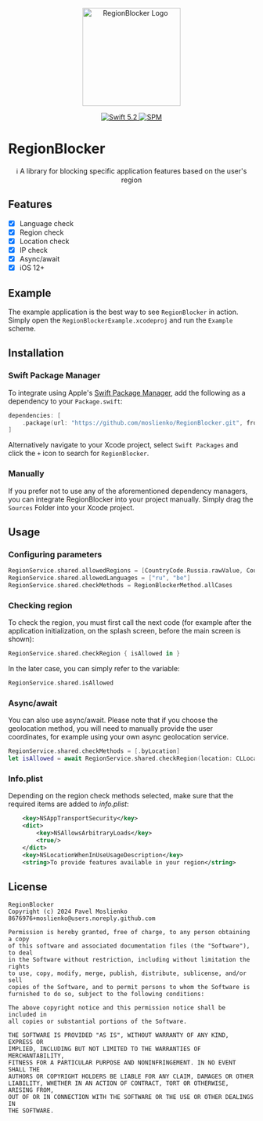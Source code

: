 <p align="center">
   <img width="200" src="https://raw.githubusercontent.com/SvenTiigi/SwiftKit/gh-pages/readMeAssets/SwiftKitLogo.png" alt="RegionBlocker Logo">
</p>

<p align="center">
   <a href="https://developer.apple.com/swift/">
      <img src="https://img.shields.io/badge/Swift-5.2-orange.svg?style=flat" alt="Swift 5.2">
   </a>
   <a href="https://github.com/apple/swift-package-manager">
      <img src="https://img.shields.io/badge/Swift%20Package%20Manager-compatible-brightgreen.svg" alt="SPM">
   </a>
</p>

# RegionBlocker

<p align="center">
ℹ️ A library for blocking specific application features based on the user's region
</p>

## Features
- [x]  Language check
- [x]  Region check
- [x]  Location check
- [x]  IP check
- [x]  Async/await
- [x]  iOS 12+

## Example

The example application is the best way to see `RegionBlocker` in action. Simply open the `RegionBlockerExample.xcodeproj` and run the `Example` scheme.

## Installation

### Swift Package Manager

To integrate using Apple's [Swift Package Manager](https://swift.org/package-manager/), add the following as a dependency to your `Package.swift`:

```swift
dependencies: [
    .package(url: "https://github.com/moslienko/RegionBlocker.git", from: "1.0.0")
]
```

Alternatively navigate to your Xcode project, select `Swift Packages` and click the `+` icon to search for `RegionBlocker`.

### Manually

If you prefer not to use any of the aforementioned dependency managers, you can integrate RegionBlocker into your project manually. Simply drag the `Sources` Folder into your Xcode project.

## Usage

### Configuring parameters

```swift
RegionService.shared.allowedRegions = [CountryCode.Russia.rawValue, CountryCode.Belarus.rawValue]
RegionService.shared.allowedLanguages = ["ru", "be"]
RegionService.shared.checkMethods = RegionBlockerMethod.allCases
```

### Checking region

To check the region, you must first call the next code (for example after the application initialization, on the splash screen, before the main screen is shown):

```swift
RegionService.shared.checkRegion { isAllowed in }
```

In the later case, you can simply refer to the variable:

```swift
RegionService.shared.isAllowed
```

### Async/await

You can also use async/await. Please note that if you choose the geolocation method, you will need to manually provide the user coordinates, for example using your own async geolocation service.

```swift
RegionService.shared.checkMethods = [.byLocation]
let isAllowed = await RegionService.shared.checkRegion(location: CLLocation(latitude: 55.7558, longitude: 37.6173))
```

### Info.plist

Depending on the region check methods selected, make sure that the required items are added to *info.plist*:

```xml
	<key>NSAppTransportSecurity</key>
	<dict>
		<key>NSAllowsArbitraryLoads</key>
		<true/>
	</dict>
	<key>NSLocationWhenInUseUsageDescription</key>
    <string>To provide features available in your region</string>
```

## License

```
RegionBlocker
Copyright (c) 2024 Pavel Moslienko 8676976+moslienko@users.noreply.github.com

Permission is hereby granted, free of charge, to any person obtaining a copy
of this software and associated documentation files (the "Software"), to deal
in the Software without restriction, including without limitation the rights
to use, copy, modify, merge, publish, distribute, sublicense, and/or sell
copies of the Software, and to permit persons to whom the Software is
furnished to do so, subject to the following conditions:

The above copyright notice and this permission notice shall be included in
all copies or substantial portions of the Software.

THE SOFTWARE IS PROVIDED "AS IS", WITHOUT WARRANTY OF ANY KIND, EXPRESS OR
IMPLIED, INCLUDING BUT NOT LIMITED TO THE WARRANTIES OF MERCHANTABILITY,
FITNESS FOR A PARTICULAR PURPOSE AND NONINFRINGEMENT. IN NO EVENT SHALL THE
AUTHORS OR COPYRIGHT HOLDERS BE LIABLE FOR ANY CLAIM, DAMAGES OR OTHER
LIABILITY, WHETHER IN AN ACTION OF CONTRACT, TORT OR OTHERWISE, ARISING FROM,
OUT OF OR IN CONNECTION WITH THE SOFTWARE OR THE USE OR OTHER DEALINGS IN
THE SOFTWARE.
```
